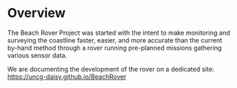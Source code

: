 # Overview

The Beach Rover Project was started with the intent to
make monitoring and surveying the coastline faster, easier,
and more accurate than the current by-hand method through
a rover running pre-planned missions gathering various sensor data.

We are documenting the development of the rover on a dedicated site: https://uncg-daisy.github.io/BeachRover

